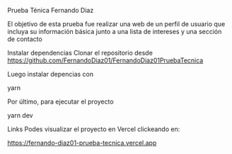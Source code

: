 Prueba Ténica Fernando Diaz

El objetivo de esta prueba fue realizar una web de un perfil de usuario que incluya su información básica junto a una lista de intereses y una sección de contacto

Instalar dependencias
Clonar el repositorio desde https://github.com/FernandoDiaz01/FernandoDiaz01PruebaTecnica

Luego instalar depencias con

yarn

Por último, para ejecutar el proyecto

yarn dev

Links
Podes visualizar el proyecto en Vercel clickeando en:

https://fernando-diaz01-prueba-tecnica.vercel.app